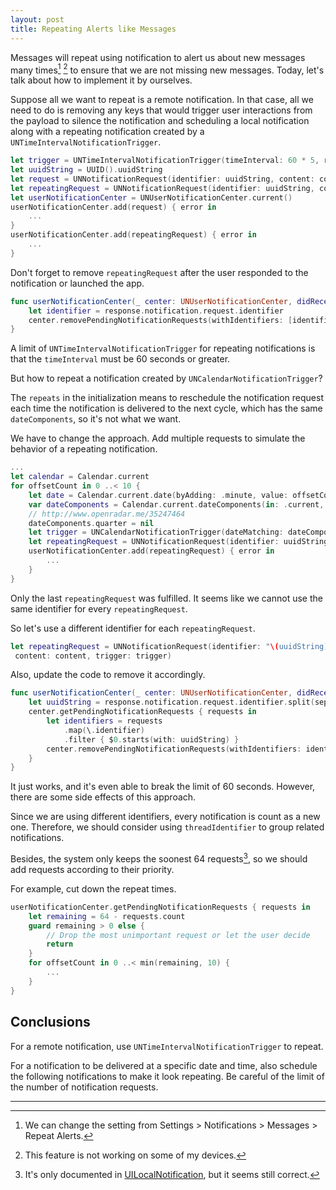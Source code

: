 ```yaml
---
layout: post
title: Repeating Alerts like Messages
---
```


Messages will repeat using notification to alert us about new messages many times[^1] [^2] to ensure that we are not missing new messages. Today, let's talk about how to implement it by ourselves.

Suppose all we want to repeat is a remote notification. In that case, all we need to do is removing any keys that would trigger user interactions from the payload to silence the notification and scheduling a local notification along with a repeating notification created by a `UNTimeIntervalNotificationTrigger`.

```swift
let trigger = UNTimeIntervalNotificationTrigger(timeInterval: 60 * 5, repeats: true)
let uuidString = UUID().uuidString
let request = UNNotificationRequest(identifier: uuidString, content: content, trigger: nil)
let repeatingRequest = UNNotificationRequest(identifier: uuidString, content: content, trigger: trigger)
let userNotificationCenter = UNUserNotificationCenter.current()
userNotificationCenter.add(request) { error in
    ...
}
userNotificationCenter.add(repeatingRequest) { error in
    ...
}
```

Don't forget to remove `repeatingRequest` after the user responded to the notification or launched the app.

```swift
func userNotificationCenter(_ center: UNUserNotificationCenter, didReceive response: UNNotificationResponse, withCompletionHandler completionHandler: @escaping () -> Void) {
    let identifier = response.notification.request.identifier
    center.removePendingNotificationRequests(withIdentifiers: [identifier])
}
```

A limit of `UNTimeIntervalNotificationTrigger` for repeating notifications is that the `timeInterval` must be 60 seconds or greater.

But how to repeat a notification created by `UNCalendarNotificationTrigger`?

The `repeats` in the initialization means to reschedule the notification request each time the notification is delivered to the next cycle, which has the same `dateComponents`, so it's not what we want.

We have to change the approach. Add multiple requests to simulate the behavior of a repeating notification.

```swift
...
let calendar = Calendar.current
for offsetCount in 0 ..< 10 {
    let date = Calendar.current.date(byAdding: .minute, value: offsetCount * 5, to: someDate)!
    var dateComponents = Calendar.current.dateComponents(in: .current, from: date)
    // http://www.openradar.me/35247464
    dateComponents.quarter = nil
    let trigger = UNCalendarNotificationTrigger(dateMatching: dateComponents, repeats: false)
    let repeatingRequest = UNNotificationRequest(identifier: uuidString, content: content, trigger: trigger)
    userNotificationCenter.add(repeatingRequest) { error in
        ...
    }
}
```

Only the last `repeatingRequest` was fulfilled. It seems like we cannot use the same identifier for every `repeatingRequest`.

So let's use a different identifier for each `repeatingRequest`.

```swift
let repeatingRequest = UNNotificationRequest(identifier: "\(uuidString)@\(date.timeIntervalSince1970.description)",
 content: content, trigger: trigger)
```

Also, update the code to remove it accordingly.

```swift
func userNotificationCenter(_ center: UNUserNotificationCenter, didReceive response: UNNotificationResponse, withCompletionHandler completionHandler: @escaping () -> Void) {
    let uuidString = response.notification.request.identifier.split(separator: "@").first!
    center.getPendingNotificationRequests { requests in
        let identifiers = requests
            .map(\.identifier)
            .filter { $0.starts(with: uuidString) }
        center.removePendingNotificationRequests(withIdentifiers: identifiers)
    }
}
```

It just works, and it's even able to break the limit of 60 seconds. However, there are some side effects of this approach.

Since we are using different identifiers, every notification is count as a new one. Therefore, we should consider using `threadIdentifier` to group related notifications.

Besides, the system only keeps the soonest 64 requests[^3], so we should add requests according to their priority.

For example, cut down the repeat times.

```swift
userNotificationCenter.getPendingNotificationRequests { requests in
    let remaining = 64 - requests.count
    guard remaining > 0 else {
        // Drop the most unimportant request or let the user decide
        return
    }
    for offsetCount in 0 ..< min(remaining, 10) {
        ...
    }
}
```

## Conclusions

For a remote notification, use `UNTimeIntervalNotificationTrigger` to repeat.

For a notification to be delivered at a specific date and time, also schedule the following notifications to make it look repeating. Be careful of the limit of the number of notification requests.

***

[^1]: We can change the setting from Settings > Notifications > Messages > Repeat Alerts.
[^2]: This feature is not working on some of my devices.
[^3]: It's only documented in [UILocalNotification](https://developer.apple.com/documentation/uikit/uilocalnotification), but it seems still correct.


